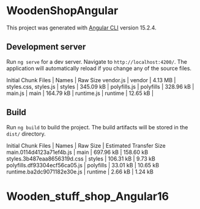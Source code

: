 # WoodenShopAngular

This project was generated with [Angular CLI](https://github.com/angular/angular-cli) version 15.2.4.

## Development server

Run `ng serve` for a dev server. Navigate to `http://localhost:4200/`. The application will automatically reload if you change any of the source files.

Initial Chunk Files               | Names               |  Raw Size
vendor.js                         | vendor              |   4.13 MB | 
styles.css, styles.js             | styles              | 345.09 kB | 
polyfills.js                      | polyfills           | 328.96 kB | 
main.js                           | main                | 164.79 kB | 
runtime.js                        | runtime             |  12.65 kB | 

## Build

Run `ng build` to build the project. The build artifacts will be stored in the `dist/` directory.

Initial Chunk Files           | Names               |  Raw Size | Estimated Transfer Size
main.0114d4123a71ef4b.js      | main                | 697.96 kB |               158.60 kB
styles.3b487eaa8656319d.css   | styles              | 106.31 kB |                 9.73 kB
polyfills.df93304ecf56ca05.js | polyfills           |  33.01 kB |                10.65 kB
runtime.ba2dc9071182e30e.js   | runtime             |   2.66 kB |                 1.24 kB

# Wooden_stuff_shop_Angular16
